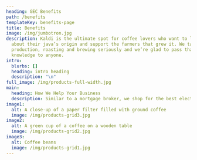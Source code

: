 ```yaml
---
heading: GEC Benefits
path: /benefits
templateKey: benefits-page
title: Benefits
image: /img/jumbotron.jpg
description: Kaldi is the ultimate spot for coffee lovers who want to learn
  about their java’s origin and support the farmers that grew it. We take coffee
  production, roasting and brewing seriously and we’re glad to pass that
  knowledge to anyone.
intro:
  blurbs: []
  heading: intro heading
  description: "\n"
full_image: /img/products-full-width.jpg
main:
  heading: How We Help Your Business
  description: Similar to a mortgage broker, we shop for the best electric rates possible from multiple energy suppliers. You are guaranteed the best savings possible on your electric bill. You receive our professional services at NO cost to you! You receive customized quotes to meet your specific electric power needs and we help you understand each utility company and their contracts in an unbiased format. We provide you with a comprehensive apples-to-apples comparison of what competitive utility providers can deliver for your company.You receive your energy savings analysis in an easy to understand format designed to make comparison data straightforward and ensure confidence with final decision-making.
image1:
  alt: A close-up of a paper filter filled with ground coffee
  image: /img/products-grid3.jpg
image2:
  alt: A green cup of a coffee on a wooden table
  image: /img/products-grid2.jpg
image3:
  alt: Coffee beans
  image: /img/products-grid1.jpg
---
```

